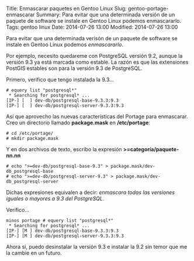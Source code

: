 Title: Enmascarar paquetes en Gentoo Linux
Slug: gentoo-portage-enmascarar
Summary: Para evitar que una determinada versión de un paquete de software se instale en Gentoo Linux podemos enmascararlo.
Tags: gentoo linux
Date: 2014-07-26 13:00
Modified: 2014-07-26 13:00


Para evitar que una determinada verisón de un paquete de software se instale en Gentoo Linux podemos _enmascararlo_.

Por ejemplo, necesito quedareme con PostgreSQL versión 9.2, aunque la versión 9.3 ya está marcada como estable. La razón es que las extensiones PostGIS estables son para la versión 9.3 de PostgreSQL.

Primero, verifico que tengo instalada la 9.3...

    # equery list "postgresql*"
     * Searching for postgresql* ...
    [IP-] [  ] dev-db/postgresql-base-9.3.3:9.3
    [IP-] [  ] dev-db/postgresql-server-9.3.3:9.3

Así que aprovecho las nuevas características del Portage para enmascarar. Creo un directorio llamado **package.mask** en **/etc/portage**:

    # cd /etc/portage/
    # mkdir package.mask

Y en dos archivos de texto, escribo la expresión **>=categoría/paquete-nn.nn**

    # echo ">=dev-db/postgresql-base-9.3" > package.mask/dev-db_postgresql-base
    # echo ">=dev-db/postgresql-server-9.3" > package.mask/dev-db_postgresql-server

Dichas expresiones equivalen a decir: _enmascara todas las versiones iguales o mayores a 9.3 del PostgreSQL_.

Verifico...

    minos portage # equery list "postgresql*"
     * Searching for postgresql* ...
    [IP-] [M ] dev-db/postgresql-base-9.3.3:9.3
    [IP-] [M ] dev-db/postgresql-server-9.3.3:9.3

Ahora sí, puedo desinstalar la versión 9.3 e instalar la 9.2 sin temor que me la cambie en un futuro.
